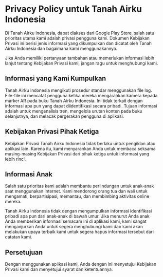 # Privacy Policy untuk Tanah Airku Indonesia

Di Tanah Airku Indonesia, dapat diakses dari Google Play Store, salah satu prioritas utama kami adalah privasi pengguna kami. Dokumen Kebijakan Privasi ini berisi jenis informasi yang dikumpulkan dan dicatat oleh Tanah Airku Indonesia dan bagaimana kami menggunakannya.

Jika Anda memiliki pertanyaan tambahan atau memerlukan informasi lebih lanjut tentang Kebijakan Privasi kami, jangan ragu untuk menghubungi kami.

## Informasi yang Kami Kumpulkan

Tanah Airku Indonesia mengikuti prosedur standar menggunakan file log. File-file ini mencatat pengguna ketika mereka mengarahkan kamera kepada marker AR pada buku Tanah Airku Indonesia. Ini tidak terkait dengan informasi apa pun yang dapat diidentifikasi secara pribadi. Tujuan informasi adalah untuk menganalisis tren, mengelola urutan konten pada buku selanjutnya, dan melacak pergerakan pengguna di aplikasi.

## Kebijakan Privasi Pihak Ketiga

Kebijakan Privasi Tanah Airku Indonesia tidak berlaku untuk pengiklan atau aplikasi lain. Karena itu, kami menyarankan Anda untuk membaca seksama masing-masing Kebijakan Privasi dari pihak ketiga untuk informasi yang lebih rinci.

## Informasi Anak

Salah satu prioritas kami adalah membantu perlindungan untuk anak-anak saat menggunakan internet. Kami mendorong orang tua dan wali untuk mengamati, berpartisipasi, memantau, dan membimbing aktivitas online mereka.

Tanah Airku Indonesia tidak dengan mengumpulkan informasi identifikasi pribadi apa pun dari anak-anak di bawah umur. Jika menurut Anda anak Anda memberikan informasi semacam ini di aplikasi kami, kami sangat menganjurkan Anda untuk segera menghubungi kami dan kami akan melakukan upaya terbaik kami untuk segera hapus informasi tersebut dari catatan kami.

## Persetujuan

Dengan menggunakan aplikasi kami, Anda dengan ini menyetujui Kebijakan Privasi kami dan menyetujui syarat dan ketentuannya.
